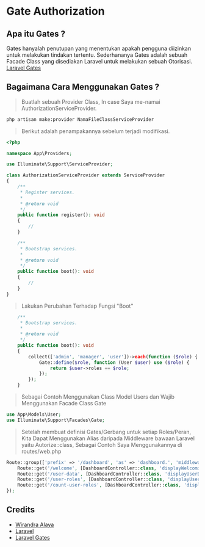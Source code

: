 # Gate Authorization

## Apa itu Gates ?
Gates hanyalah penutupan yang menentukan apakah pengguna diizinkan untuk melakukan tindakan tertentu. Sederhananya Gates adalah sebuah Facade Class yang disediakan Laravel untuk melakukan sebuah Otorisasi. [Laravel Gates](https://laravel.com/docs/10.x/authorization#gates)

## Bagaimana Cara Menggunakan Gates ?
> Buatlah sebuah Provider Class, In case Saya me-namai AuthorizationServiceProvider.
```bash
php artisan make:provider NamaFileClassServiceProvider
```

> Berikut adalah penampakannya sebelum terjadi modifikasi.
```php
<?php

namespace App\Providers;

use Illuminate\Support\ServiceProvider;

class AuthorizationServiceProvider extends ServiceProvider
{
    /**
     * Register services.
     *
     * @return void
     */
    public function register(): void
    {
        //
    }

    /**
     * Bootstrap services.
     *
     * @return void
     */
    public function boot(): void
    {
        //
    }
}
```

> Lakukan Perubahan Terhadap Fungsi "Boot"
```php
    /**
     * Bootstrap services.
     *
     * @return void
     */
    public function boot(): void
    {
        collect(['admin', 'manager', 'user'])->each(function ($role) {
            Gate::define($role, function (User $user) use ($role) {
                return $user->roles == $role;
            });
        });
    }
```

> Sebagai Contoh Menggunakan Class Model Users dan Wajib Menggunakan Facade Class Gate
```php
use App\Models\User;
use Illuminate\Support\Facades\Gate;
```

> Setelah membuat definisi Gates/Gerbang untuk setiap Roles/Peran, Kita Dapat Menggunakan Alias daripada Middleware bawaan Laravel yaitu Autorize::class, Sebagai Contoh Saya Menggunakannya di routes/web.php
```php
Route::group(['prefix' => '/dashboard', 'as' => 'dashboard.', 'middleware' => ['auth']], function () {
    Route::get('/welcome', [DashboardController::class, 'displayWelcomingPage'])->name('welcome');
    Route::get('/user-data', [DashboardController::class, 'displayUserDataPage'])->middleware('can:admin')->name('user-data');
    Route::get('/user-roles', [DashboardController::class, 'displayUserGroupByRolesPage'])->middleware('can:manager')->name('user-roles');
    Route::get('/count-user-roles', [DashboardController::class, 'displayCountUserRolesPage'])->middleware('can:user')->name('count-user-roles');
});
```

## Credits
- [Wirandra Alaya](https://github.com/dayCod)
- [Laravel](https://laravel.com)
- [Laravel Gates](https://laravel.com/docs/10.x/authorization#gates)
